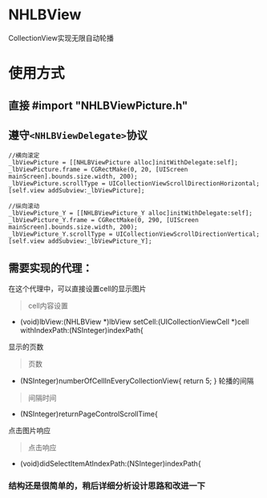# NHLBView
CollectionView实现无限自动轮播

# 使用方式

## 直接 #import "NHLBViewPicture.h"

## 遵守`<NHLBViewDelegate>`协议

```
//横向滚定
_lbViewPicture = [[NHLBViewPicture alloc]initWithDelegate:self];
_lbViewPicture.frame = CGRectMake(0, 20, [UIScreen mainScreen].bounds.size.width, 200);
_lbViewPicture.scrollType = UICollectionViewScrollDirectionHorizontal;
[self.view addSubview:_lbViewPicture];

//纵向滚动
_lbViewPicture_Y = [[NHLBViewPicture_Y alloc]initWithDelegate:self];
_lbViewPicture_Y.frame = CGRectMake(0, 290, [UIScreen mainScreen].bounds.size.width, 200);
_lbViewPicture_Y.scrollType = UICollectionViewScrollDirectionVertical;
[self.view addSubview:_lbViewPicture_Y];
```

## 需要实现的代理：
在这个代理中，可以直接设置cell的显示图片

>cell内容设置
- (void)lbView:(NHLBView *)lbView setCell:(UICollectionViewCell *)cell withIndexPath:(NSInteger)indexPath{

显示的页数
>页数
- (NSInteger)numberOfCellInEveryCollectionView{
    return 5;
}
轮播的间隔
>间隔时间
- (NSInteger)returnPageControlScrollTime{

点击图片响应
>点击响应
- (void)didSelectItemAtIndexPath:(NSInteger)indexPath{

### 结构还是很简单的，稍后详细分析设计思路和改进一下
